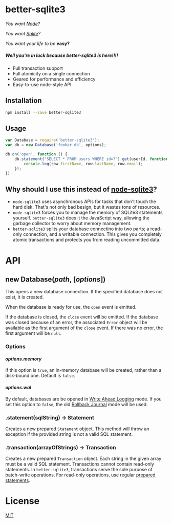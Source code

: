 # better-sqlite3

*You want [Node](http://nodejs.org/)?*

*You want [Sqlite](http://sqlite.org/)?*

*You want your life to be* **easy?**

##### **Well you're in luck because better-sqlite3 is here!!!!**

- Full transaction support
- Full atomicity on a single connection
- Geared for performance and efficiency
- Easy-to-use node-style API

## Installation

```bash
npm install --save better-sqlite3
```

## Usage

```js
var Database = require('better-sqlite3');
var db = new Database('foobar.db', options);

db.on('open', function () {
	db.statement("SELECT * FROM users WHERE id=?").get(userId, function (err, row) {
		console.log(row.firstName, row.lastName, row.email);
	});
})
```

## Why should I use this instead of [node-sqlite3](https://github.com/mapbox/node-sqlite3)?

- `node-sqlite3` uses asynchronous APIs for tasks that don't touch the hard disk. That's not only bad besign, but it wastes tons of resources.
- `node-sqlite3` forces you to manage the memory of SQLite3 statements yourself. `better-sqlite3` does it the JavaScript way, allowing the garbage collector to worry about memory management.
- `better-sqlite3` splits your database connectino into two parts; a read-only connection, and a writable connection. This gives you completely atomic transactions and protects you from reading uncommitted data.

# API

## new Database(*path*, [*options*])

This opens a new database connection. If the specified database does not exist, it is created.

When the database is ready for use, the `open` event is emitted.

If the database is closed, the `close` event will be emitted. If the database was closed because of an error, the associated `Error` object will be available as the first argument of the `close` event. If there was no error, the first argument will be `null`.

### Options

#### *options.memory*

If this option is `true`, an in-memory database will be created, rather than a disk-bound one. Default is `false`.

#### *options.wal*

By default, databases are be opened in [Write Ahead Logging](https://www.sqlite.org/wal.html) mode. If you set this option to `false`, the old [Rollback Journal](https://www.sqlite.org/lockingv3.html#rollback) mode will be used.

### .statement(sqlString) -> Statement

Creates a new prepared `Statement` object. This method will throw an exception if the provided string is not a valid SQL statement.

### .transaction(arrayOfStrings) -> Transaction

Creates a new prepared `Transaction` object. Each string in the given array must be a valid SQL statement. Transactions cannot contain read-only statements. In `better-sqlite3`, transactions serve the sole purpose of batch-write operations. For read-only operations, use regular [prepared statements](#).



# License

[MIT](https://github.com/JoshuaWise/better-sqlite3/blob/master/LICENSE.md)
